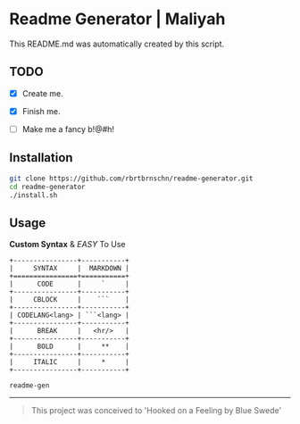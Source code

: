 # Readme Generator | Maliyah
This README.md was automatically created by this script.
## TODO

* [X] Create me.

* [X] Finish me.

* [ ] Make me a fancy b!@#h!

## Installation

```bash
git clone https://github.com/rbrtbrnschn/readme-generator.git
cd readme-generator
./install.sh

```


## Usage
**Custom Syntax** & *EASY* To Use
```
+----------------+-----------+
|     SYNTAX     |  MARKDOWN |
+================+===========+
|      CODE      |     `     |
+----------------+-----------+
|     CBLOCK     |    ```    |
+----------------+-----------+
| CODELANG<lang> | ```<lang> |
+----------------+-----------+
|      BREAK     |   <hr/>   |
+----------------+-----------+
|      BOLD      |     **    |
+----------------+-----------+
|     ITALIC     |     *     |
+----------------+-----------+

readme-gen
```

<hr/>

> This project was conceived to 'Hooked on a Feeling by Blue Swede'

